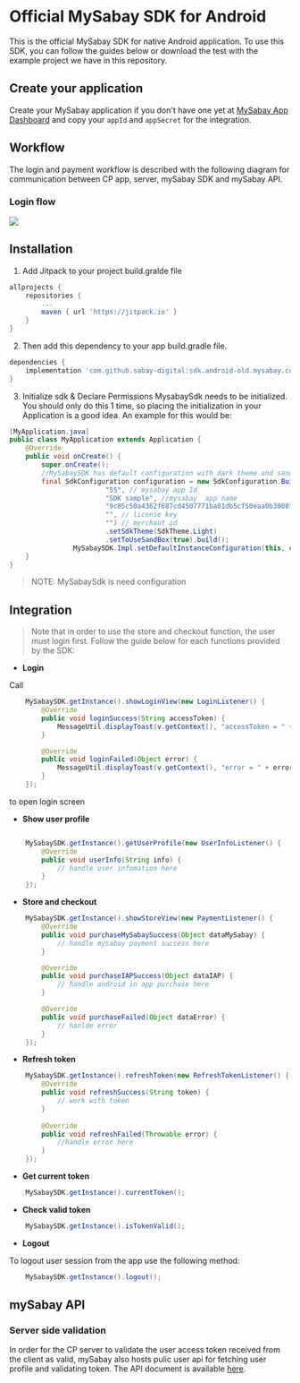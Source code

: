 # Official MySabay SDK for Android

This is the official MySabay SDK for native Android application. To use this SDK, you can follow the guides below or download the test with the example project we have in this repository.

## Create your application

Create your MySabay application if you don't have one yet at [MySabay App Dashboard](https://kh.mysabay.com:8443/index.html) and copy your `appId` 
and `appSecret` for the integration. 

## Workflow
The login and payment workflow is described with the following diagram for communication between CP app, server, mySabay SDK and mySabay API.

### Login flow
<img src="https://git.sabay.com/mysabay/sdk/app.android.sdk.mysabay.com.public/-/raw/master/Images/user-login-flow.png">

## Installation

1. Add Jitpack to your project build.gralde file

```gradle
allprojects {
    repositories {
        ...
        maven { url 'https://jitpack.io' }
    }
}
```

2. Then add this dependency to your app build.gradle file.

```gradle
dependencies {
    implementation 'com.github.sabay-digital:sdk.android-old.mysabay.com:1.0.1-o'
}
```

3. Initialize sdk & Declare Permissions
MysabaySdk needs to be initialized. You should only do this 1 time, so placing the initialization in your Application is a good idea. An example for this would be:

```java
[MyApplication.java]
public class MyApplication extends Application {
    @Override
    public void onCreate() {
        super.onCreate();
        //MySabaySDK has default configuration with dark theme and sandbox url.
        final SdkConfiguration configuration = new SdkConfiguration.Builder(
                        "55", // mysabay app Id
                        "SDK sample", //mysabay  app name
                        "9c85c50a4362f687cd4507771ba81db5cf50eaa0b3008f4f943f77ba3ac6386b", //MySabay App Secret
                        "", // license key
                        "") // merchant id
                        .setSdkTheme(SdkTheme.Light)
                        .setToUseSandBox(true).build();
                MySabaySDK.Impl.setDefaultInstanceConfiguration(this, configuration);
    }
}
```
> NOTE: MySabaySdk is need configuration

## Integration

> Note that in order to use the store and checkout function, the user must login first.
> Follow the guide below for each functions provided by the SDK:

*  **Login**

Call 

```java
    MySabaySDK.getInstance().showLoginView(new LoginListener() {
        @Override
        public void loginSuccess(String accessToken) {
            MessageUtil.displayToast(v.getContext(), "accessToken = " + accessToken);
        }

        @Override
        public void loginFailed(Object error) {
            MessageUtil.displayToast(v.getContext(), "error = " + error);
        }
    });
``` 
to open login screen

* **Show user profile**

```java

    MySabaySDK.getInstance().getUserProfile(new UserInfoListener() {
        @Override
        public void userInfo(String info) {
            // handle user infomation here
        }
    });
```

* **Store and checkout**

```java
    MySabaySDK.getInstance().showStoreView(new PaymentListener() {
        @Override
        public void purchaseMySabaySuccess(Object dataMySabay) {
            // handle mysabay payment success here
        }

        @Override
        public void purchaseIAPSuccess(Object dataIAP) {
            // handle android in app purchase here
        }

        @Override
        public void purchaseFailed(Object dataError) {
            // hanlde error
        }
    });
```

* **Refresh token** 

```java
    MySabaySDK.getInstance().refreshToken(new RefreshTokenListener() {
        @Override
        public void refreshSuccess(String token) {
            // work with token
        }
    
        @Override
        public void refreshFailed(Throwable error) {
            //handle error here
        }
    });
```

* **Get current token**

```java
    MySabaySDK.getInstance().currentToken();
```

* **Check valid token**

```java
    MySabaySDK.getInstance().isTokenValid();
```

* **Logout**

To logout user session from the app use the following method:

``` java
    MySabaySDK.getInstance().logout();
```

## mySabay API
### Server side validation
In order for the CP server to validate the user access token received from the client as valid, mySabay also hosts pulic user api for fetching user profile and validating token. The API document is available [here](https://api-reference.mysabay.com/).

